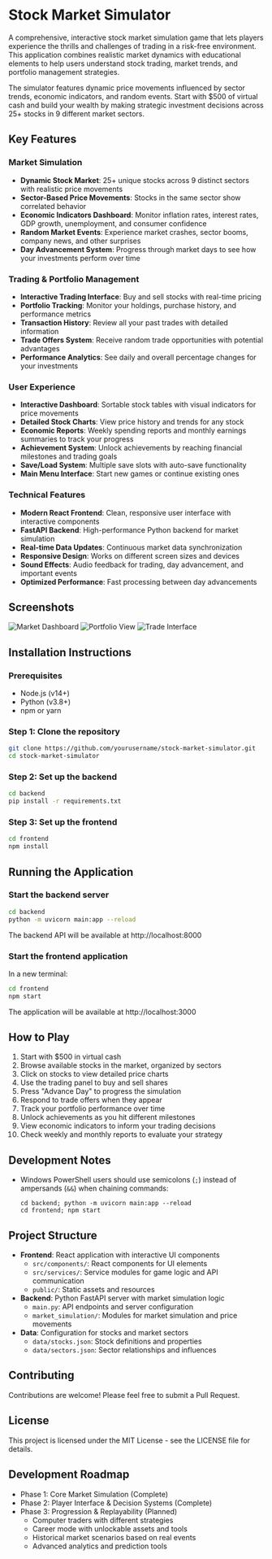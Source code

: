 # Stock Market Simulator

A comprehensive, interactive stock market simulation game that lets players experience the thrills and challenges of trading in a risk-free environment. This application combines realistic market dynamics with educational elements to help users understand stock trading, market trends, and portfolio management strategies.

The simulator features dynamic price movements influenced by sector trends, economic indicators, and random events. Start with $500 of virtual cash and build your wealth by making strategic investment decisions across 25+ stocks in 9 different market sectors.

## Key Features

### Market Simulation
- **Dynamic Stock Market**: 25+ unique stocks across 9 distinct sectors with realistic price movements
- **Sector-Based Price Movements**: Stocks in the same sector show correlated behavior
- **Economic Indicators Dashboard**: Monitor inflation rates, interest rates, GDP growth, unemployment, and consumer confidence
- **Random Market Events**: Experience market crashes, sector booms, company news, and other surprises
- **Day Advancement System**: Progress through market days to see how your investments perform over time

### Trading & Portfolio Management
- **Interactive Trading Interface**: Buy and sell stocks with real-time pricing
- **Portfolio Tracking**: Monitor your holdings, purchase history, and performance metrics
- **Transaction History**: Review all your past trades with detailed information
- **Trade Offers System**: Receive random trade opportunities with potential advantages
- **Performance Analytics**: See daily and overall percentage changes for your investments

### User Experience
- **Interactive Dashboard**: Sortable stock tables with visual indicators for price movements
- **Detailed Stock Charts**: View price history and trends for any stock
- **Economic Reports**: Weekly spending reports and monthly earnings summaries to track your progress
- **Achievement System**: Unlock achievements by reaching financial milestones and trading goals
- **Save/Load System**: Multiple save slots with auto-save functionality
- **Main Menu Interface**: Start new games or continue existing ones

### Technical Features
- **Modern React Frontend**: Clean, responsive user interface with interactive components
- **FastAPI Backend**: High-performance Python backend for market simulation
- **Real-time Data Updates**: Continuous market data synchronization
- **Responsive Design**: Works on different screen sizes and devices
- **Sound Effects**: Audio feedback for trading, day advancement, and important events
- **Optimized Performance**: Fast processing between day advancements

## Screenshots

![Market Dashboard](screenshots/dashboard.png)
![Portfolio View](screenshots/portfolio.png)
![Trade Interface](screenshots/trading.png)

## Installation Instructions

### Prerequisites

- Node.js (v14+)
- Python (v3.8+)
- npm or yarn

### Step 1: Clone the repository

```bash
git clone https://github.com/yourusername/stock-market-simulator.git
cd stock-market-simulator
```

### Step 2: Set up the backend

```bash
cd backend
pip install -r requirements.txt
```

### Step 3: Set up the frontend

```bash
cd frontend
npm install
```

## Running the Application

### Start the backend server

```bash
cd backend
python -m uvicorn main:app --reload
```

The backend API will be available at http://localhost:8000

### Start the frontend application

In a new terminal:

```bash
cd frontend
npm start
```

The application will be available at http://localhost:3000

## How to Play

1. Start with $500 in virtual cash
2. Browse available stocks in the market, organized by sectors
3. Click on stocks to view detailed price charts
4. Use the trading panel to buy and sell shares
5. Press "Advance Day" to progress the simulation
6. Respond to trade offers when they appear
7. Track your portfolio performance over time
8. Unlock achievements as you hit different milestones
9. View economic indicators to inform your trading decisions
10. Check weekly and monthly reports to evaluate your strategy

## Development Notes

- Windows PowerShell users should use semicolons (`;`) instead of ampersands (`&&`) when chaining commands:
  ```
  cd backend; python -m uvicorn main:app --reload
  cd frontend; npm start
  ```

## Project Structure

- **Frontend**: React application with interactive UI components
  - `src/components/`: React components for UI elements
  - `src/services/`: Service modules for game logic and API communication
  - `public/`: Static assets and resources
- **Backend**: Python FastAPI server with market simulation logic
  - `main.py`: API endpoints and server configuration
  - `market_simulation/`: Modules for market simulation and price movements
- **Data**: Configuration for stocks and market sectors
  - `data/stocks.json`: Stock definitions and properties
  - `data/sectors.json`: Sector relationships and influences

## Contributing

Contributions are welcome! Please feel free to submit a Pull Request.

## License

This project is licensed under the MIT License - see the LICENSE file for details.

## Development Roadmap

- Phase 1: Core Market Simulation (Complete)
- Phase 2: Player Interface & Decision Systems (Complete)
- Phase 3: Progression & Replayability (Planned)
  - Computer traders with different strategies
  - Career mode with unlockable assets and tools
  - Historical market scenarios based on real events
  - Advanced analytics and prediction tools
